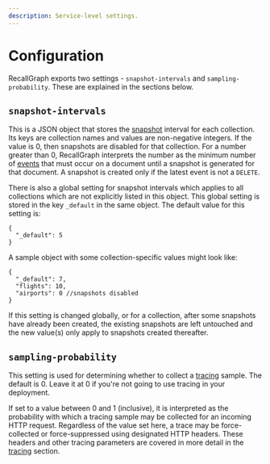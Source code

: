 ```yaml
---
description: Service-level settings.
---
```


# Configuration

RecallGraph exports two settings - `snapshot-intervals` and `sampling-probability`. These are explained in the sections below.

## `snapshot-intervals`

This is a JSON object that stores the [snapshot](../../understanding-recallgraph/terminology/#snapshot) interval for each collection. Its keys are collection names and values are non-negative integers. If the value is 0, then snapshots are disabled for that collection. For a number greater than 0, RecallGraph interprets the number as the minimum number of [events](../../understanding-recallgraph/terminology/#event) that must occur on a document until a snapshot is generated for that document. A snapshot is created only if the latest event is not a `DELETE`.

There is also a global setting for snapshot intervals which applies to all collections which are not explicitly listed in this object. This global setting is stored in the key `_default` in the same object. The default value for this setting is:

```text
{
  "_default": 5
}
```

A sample object with some collection-specific values might look like:

```text
{
  "_default": 7,
  "flights": 10,
  "airports": 0 //snapshots disabled
}
```

If this setting is changed globally, or for a collection, after some snapshots have already been created, the existing snapshots are left untouched and the new value\(s\) only apply to snapshots created thereafter.

## `sampling-probability`

This setting is used for determining whether to collect a [tracing](tracing.md) sample. The default is 0. Leave it at 0 if you're not going to use tracing in your deployment.

If set to a value between 0 and 1 \(inclusive\), it is interpreted as the probability with which a tracing sample may be collected for an incoming HTTP request. Regardless of the value set here, a trace may be force-collected or force-suppressed using designated HTTP headers. These headers and other tracing parameters are covered in more detail in the [tracing](tracing.md) section.

